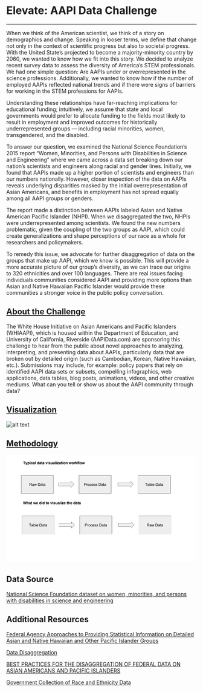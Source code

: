 # Elevate: AAPI Data Challenge 
___

When we think of the American scientist, we think of a story on demographics and change. Speaking in looser terms, we define that change not only in the context of scientific progress but also to societal progress. With the United State’s projected to become a majority-minority country by 2060, we wanted to know how we fit into this story. We decided to analyze recent survey data to assess the diversity of America’s STEM professionals. We had one simple question: Are AAPIs under or overrepresented in the science professions. Additionally, we wanted to know how if the number of employed AAPIs reflected national trends and if there were signs of barriers for working in the STEM professions for AAPIs. 

Understanding these relationships have far-reaching implications for educational funding; intuitively, we assume that state and local governments would prefer to allocate funding to the fields most likely to result in employment and improved outcomes for historically underrepresented groups — including racial minorities, women, transgendered, and the disabled. 

To answer our question, we examined the National Science Foundation’s 2015 report “Women, Minorities, and Persons with Disabilities in Science and Engineering” where we came across a data set breaking down our nation’s scientists and engineers along racial and gender lines. Initially, we found that AAPIs made up a higher portion of scientists and engineers than our numbers nationally. However, closer inspection of the data on AAPIs reveals underlying disparities masked by the initial overrepresentation of Asian Americans, and benefits in employment has not spread equally among all AAPI groups or genders. 

The report made a distinction between AAPIs labeled Asian and Native American Pacific Islander (NHPI). When we disaggregated the two, NHPIs were underrepresented among scientists. We found the new numbers problematic, given the coupling of the two groups as AAPI, which could create generalizations and shape perceptions of our race as a whole for researchers and policymakers. 

To remedy this issue, we advocate for further disaggregation of data on the groups that make up AAPI, which we know is possible. This will provide a more accurate picture of our group’s diversity, as we can trace our origins to 320 ethnicities and over 100 languages. There are real issues facing individuals communities considered AAPI and providing more options than Asian and Native Hawaiian Pacific Islander would provide these communities a stronger voice in the public policy conversation. 


## [About the Challenge](http://sites.ed.gov/aapi/elevate-aapi-data-challenge/)

The White House Initiative on Asian Americans and Pacific Islanders (WHIAAPI), which is housed within the Department of Education, and University of California, Riverside (AAPIData.com) are sponsoring this challenge to hear from the public about novel approaches to analyzing, interpreting, and presenting data about AAPIs, particularly data that are broken out by detailed origin (such as Cambodian, Korean, Native Hawaiian, etc.).  Submissions may include, for example: policy papers that rely on identified AAPI data sets or subsets, compelling infographics, web applications, data tables, blog posts, animations, videos, and other creative mediums. What can you tell or show us about the AAPI community through data?

## [Visualization](https://kvn219.github.io/elevate/)

![alt text](https://github.com/kvn219/elevate/blob/gh-pages/chart.gif)

## [Methodology](https://github.com/kvn219/elevate/blob/gh-pages/process_data.ipynb)

![alt text](https://github.com/kvn219/elevate/blob/gh-pages/workflow.jpg)

## Data Source
[National Science Foundation dataset on women, minorities, and persons with disabilities in science and engineering](http://1.usa.gov/19pfJSl)

## Additional Resources

[Federal Agency Approaches to Providing Statistical Information on Detailed Asian and Native Hawaiian and Other Pacific Islander Groups](https://www.whitehouse.gov/sites/default/files/docs/omb_spwp_on_detailed_race_groups_final_8-7-12.pdf)

[Data Disaggregation](http://sites.ed.gov/aapi/aapi-data-disaggregation/)

[BEST PRACTICES FOR THE DISAGGREGATION OF FEDERAL DATA ON ASIAN AMERICANS AND PACIFIC ISLANDERS](http://sites.ed.gov/aapi/files/2013/03/WHIAAPI-Best-Practices-for-Disaggregation-of-Federal-Data-on-AAPIs.pdf)

[Government Collection of Race and Ethnicity Data](https://www.americanprogress.org/issues/race/news/2015/02/06/103605/infographic-government-collection-of-race-and-ethnicity-data/)
